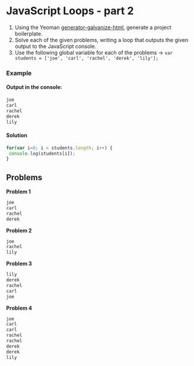 # JavaScript Loops - part 2

1. Using the Yeoman [generator-galvanize-html](https://github.com/gSchool/generator-galvanize-html), generate a project boilerplate.
1. Solve each of the given problems, writing a loop that outputs the given output to the JavaScript console.
1. Use the following global variable for each of the problems -> `var students = ['joe', 'carl', 'rachel', 'derek', 'lily'];`

### Example

#### Output in the console:

```sh
joe
carl
rachel
derek
lily
```

#### Solution

```javascript
for(var i=0; i < students.length; i++) {
 console.log(students[i]);
}
```

## Problems

**Problem 1**

```sh
joe
carl
rachel
derek
```

**Problem 2**

```sh
joe
rachel
lily
```

**Problem 3**

```sh
lily
derek
rachel
carl
joe
```

**Problem 4**

```sh
joe
carl
carl
rachel
rachel
derek
derek
lily
```
